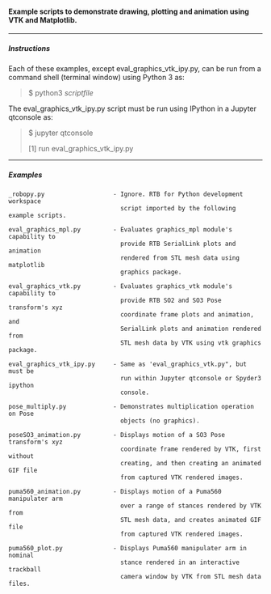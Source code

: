 #### Example scripts to demonstrate drawing, plotting and animation using VTK and Matplotlib.


-----------------
##### Instructions

Each of these examples, except eval_graphics_vtk_ipy.py, can be run from
a command shell (terminal window) using Python 3 as:

>$ python3 _scriptfile_

The eval_graphics_vtk_ipy.py script must be run using IPython in a
Jupyter qtconsole as:

>$ jupyter qtconsole
>
>\[1] run eval_graphics_vtk_ipy.py

-------------
##### Examples

````
_robopy.py                   - Ignore. RTB for Python development workspace
                               script imported by the following example scripts.

eval_graphics_mpl.py         - Evaluates graphics_mpl module's capability to
                               provide RTB SerialLink plots and animation
                               rendered from STL mesh data using matplotlib
                               graphics package.

eval_graphics_vtk.py         - Evaluates graphics_vtk module's capability to
                               provide RTB SO2 and SO3 Pose transform's xyz
                               coordinate frame plots and animation, and
                               SerialLink plots and animation rendered from
                               STL mesh data by VTK using vtk graphics package.

eval_graphics_vtk_ipy.py     - Same as 'eval_graphics_vtk.py", but must be
                               run within Jupyter qtconsole or Spyder3 ipython
                               console.

pose_multiply.py             - Demonstrates multiplication operation on Pose
                               objects (no graphics).

poseSO3_animation.py         - Displays motion of a SO3 Pose transform's xyz
                               coordinate frame rendered by VTK, first without
                               creating, and then creating an animated GIF file
                               from captured VTK rendered images.

puma560_animation.py         - Displays motion of a Puma560 manipulater arm
                               over a range of stances rendered by VTK from
                               STL mesh data, and creates animated GIF file
                               from captured VTK rendered images.

puma560_plot.py              - Displays Puma560 manipulater arm in nominal
                               stance rendered in an interactive trackball
                               camera window by VTK from STL mesh data files.
````